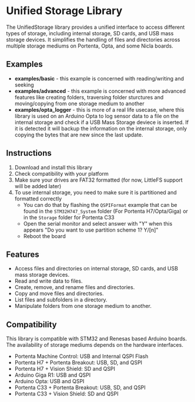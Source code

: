 # Unified Storage Library

The UnifiedStorage library provides a unified interface to access different types of storage, including internal storage, SD cards, and USB mass storage devices. It simplifies the handling of files and directories across multiple storage mediums on Portenta, Opta, and some Nicla boards.


## Examples
* **examples/basic** - this example is concerned with reading/writing and seeking
* **examples/advanced** - this example is concerned with more advanced features like creating folders, traversing folder sturctures and moving/copying from one storage medium to another
* **examples/opta_logger** - this is more of a real life usecase, where this library is used on an Arduino Opta to log sensor data to a file on the internal storage and check if a USB Mass Storage deviece is inserted. If it is detected it will backup the information on the internal storage, only copying the bytes that are new since the last update.

## Instructions
1. Download and install this library 
2. Check compatibility with your platform
3. Make sure your drives are FAT32 formatted (for now, LittleFS support will be added later)
4. To use internal storage, you need to make sure it is partitioned and formatted correctly 
    * You can do that by flashing the `QSPIFormat` example that can be found in the `STM32H747_System` folder (For Portenta H7/Opta/Giga) or in the `Storage` folder for Portenta C33
    * Open the serial monitor and select answer with "Y" when this appears "Do you want to use partition scheme 1? Y/[n]"
    * Reboot the board


## Features
* Access files and directories on internal storage, SD cards, and USB mass storage devices.
* Read and write data to files.
* Create, remove, and rename files and directories.
* Copy and move files and directories.
* List files and subfolders in a directory.
* Manipulate folders from one storage medium to another. 

## Compatibility

This library is compatible with STM32 and Renesas based Arduino boards. The availability of storage mediums depends on the hardware interfaces.

* Portenta Machine Control: USB and Internal QSPI Flash
* Portenta H7 + Portenta Breakout: USB, SD, and QSPI
* Portenta H7 + Vision Shield: SD and QSPI
* Arduino Giga R1: USB and QSPI
* Arduino Opta: USB and QSPI
* Portenta C33 + Portenta Breakout: USB, SD, and QSPI
* Portenta C33 + Vision Shield: SD and QSPI
